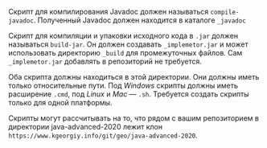 Скрипт для компилирования Javadoc должен называться `compile-javadoc`.
Полученный Javadoc должен находится в каталоге `_javadoc`

Скрипт для компиляции и упаковки исходного кода в `.jar` должен называться `build-jar`.
Он должен создавать `_implemetor.jar` и может использовать директорию `_build` для промежуточных файлов.
Сам `_implemetor.jar` добавлять в репозиторий не требуется.

Оба скрипта должны находиться в этой директории.
Они должны иметь только относительные пути.
Под _Windows_ скрипты должны иметь расширение `.cmd`,
под _Linux_ и _Mac_ — `.sh`.
Требуется создать скрипты только для одной платформы.

Скрипты могут рассчитывать на то, что рядом с вашим репозиторием в директории
java-advanced-2020 лежит клон `https://www.kgeorgiy.info/git/geo/java-advanced-2020`.
